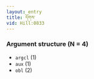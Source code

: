 ```yaml
---
layout: entry
title: དོགས་
vid: Hill:0833
---
```

### Argument structure (N = 4)
* `argcl` (1)
* `aux` (1)
* `obl` (2)
